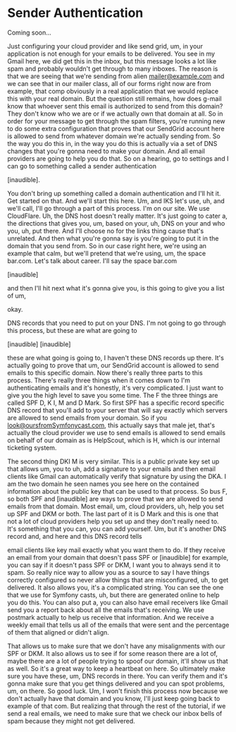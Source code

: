 # Sender Authentication

Coming soon...

Just configuring your cloud provider and like send grid, um, in your application is
not enough for your emails to be delivered. You see in my Gmail here, we did get this
in the inbox, but this message looks a lot like spam and probably wouldn't get
through to many inboxes. The reason is that we are seeing that we're sending from
alien mailer@example.com and we can see that in our mailer class, all of our forms
right now are from example, that comp obviously in a real application that we would
replace this with your real domain. But the question still remains, how does g-mail
know that whoever sent this email is authorized to send from this domain? They don't
know who we are or if we actually own that domain at all. So in order for your
message to get through the spam filters, you're running new to do some extra
configuration that proves that our SendGrid account here is allowed to send from
whatever domain we're actually sending from. So the way you do this in, in the way
you do this is actually via a set of DNS changes that you're gonna need to make your
domain. And all email providers are going to help you do that. So on a hearing, go to
settings and I can go to something called a sender authentication

[inaudible].

You don't bring up something called a domain authentication and I'll hit it. Get
started on that. And we'll start this here. Um, and IKS let's use, uh, and we'll
call, I'll go through a part of this process. I'm on our site. We use CloudFlare. Uh,
the DNS host doesn't really matter. It's just going to cater a, the directions that
gives you, um, based on your, uh, DNS on your and who you, uh, put there. And I'll
choose no for the links thing cause that's unrelated. And then what you're gonna say
is you're going to put it in the domain that you send from. So in our case right
here, we're using an example that calm, but we'll pretend that we're using, um, the
space bar.com. Let's talk about career. I'll say the space bar.com

[inaudible]

and then I'll hit next what it's gonna give you, is this going to give you a list of
um,

okay.

DNS records that you need to put on your DNS. I'm not going to go through this
process, but these are what are going to

[inaudible] [inaudible]

these are what going is going to, I haven't these DNS records up there. It's actually
going to prove that um, our SendGrid account is allowed to send emails to this
specific domain. Now there's really three parts to this process. There's really three
things when it comes down to I'm authenticating emails and it's honestly, it's very
complicated. I just want to give you the high level to save you some time. The F the
three things are called SPF D, K I, M and D Mark. So first SPF has a specific record
specific DNS record that you'll add to your server that will say exactly which
servers are allowed to send emails from your domain. So if you
look@oursfromSymfonycast.com, this actually says that male jet, that's actually the
cloud provider we use to send emails is allowed to send emails on behalf of our
domain as is HelpScout, which is H, which is our internal ticketing system.

The second thing DKI M is very similar. This is a public private key set up that
allows um, you to uh, add a signature to your emails and then email clients like
Gmail can automatically verify that signature by using the DKA. I am the two domain
he seen names you see here on the contained information about the public key that can
be used to that process. So bus F, so both SPF and [inaudible] are ways to prove that
we are allowed to send emails from that domain. Most email, um, cloud providers, uh,
help you set up SPF and DKM or both. The last part of it is D Mark and this is one
that not a lot of cloud providers help you set up and they don't really need to. It's
something that you can, you can add yourself. Um, but it's another DNS record and,
and here and this DNS record tells

email clients like key mail exactly what you want them to do. If they receive an
email from your domain that doesn't pass SPF or [inaudible] for example, you can say
if it doesn't pass SPF or DKM, I want you to always send it to spam. So really nice
way to allow you as a source to say I have things correctly configured so never allow
things that are misconfigured, uh, to get delivered. It also allows you, it's a
complicated string. You can see the one that we use for Symfony casts, uh, but there
are generated online to help you do this. You can also put a, you can also have email
receivers like Gmail send you a report back about all the emails that's receiving. We
use postmark actually to help us receive that information. And we receive a weekly
email that tells us all of the emails that were sent and the percentage of them that
aligned or didn't align.

That allows us to make sure that we don't have any misalignments with our SPF or DKM.
It also allows us to see if for some reason there are a lot of, maybe there are a lot
of people trying to spoof our domain, it'll show us that as well. So it's a great way
to keep a heartbeat on here. So ultimately make sure you have these, um, DNS records
in there. You can verify them and it's gonna make sure that you get things delivered
and you can spot problems, um, on there. So good luck. Um, I won't finish this
process now because we don't actually have that domain and you know, I'll just keep
going back to example of that com. But realizing that through the rest of the
tutorial, if we send a real emails, we need to make sure that we check our inbox
bells of spam because they might not get delivered.